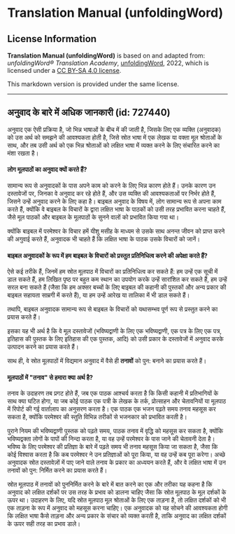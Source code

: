 # Translation Manual (unfoldingWord)

## License Information

**Translation Manual (unfoldingWord)** is based on and adapted from: _unfoldingWord® Translation Academy_, [unfoldingWord](https://unfoldingword.org/utw), 2022, which is licensed under a [CC BY-SA 4.0 license](https://creativecommons.org/licenses/by-sa/4.0/legalcode.en).

This markdown version is provided under the same license.



--------------------------------

## अनुवाद के बारे में अधिक जानकारी (id: 727440)

अनुवाद एक ऐसी प्रक्रिया है, जो भिन्न भाषाओं के बीच में की जाती है, जिसके लिए एक व्यक्ति (अनुवादक) को उस अर्थ को समझने की आवश्यकता होती है, जिसे स्रोत भाषा में एक लेखक या वक्ता मूल श्रोताओं के साथ, और तब उसी अर्थ को एक भिन्न श्रोताओं को लक्षित भाषा में व्यक्त करने के लिए संचारित करने का मंशा रखता है।

#### लोग मूलपाठों का अनुवाद क्यों करते हैं?

सामान्य रूप से अनुवादकों के पास अपने काम को करने के लिए भिन्न कारण होते हैं। उनके कारण उन दस्तावेजों पर, जिनका वे अनुवाद कर रहे होते हैं, और उस व्यक्ति की आवश्यकताओं पर निर्भर होते हैं, जिसने उन्हें अनुवाद करने के लिए कहा है। बाइबल अनुवाद के विषय में, लोग सामान्य रूप से अपना काम करते हैं, क्योंकि वे बाइबल के विचारों के द्वारा लक्षित भाषा के पाठकों को उसी तरह प्रभावित करना चाहते हैं, जैसे मूल पाठकों और बाइबल के मूलपाठों के सुनने वालों को प्रभावित किया गया था।

क्योंकि बाइबल में परमेश्वर के विचार हमें यीशु मसीह के माध्यम से उसके साथ अनन्त जीवन को प्राप्त करने की अगुवाई करते हैं, अनुवादक भी चाहते हैं कि लक्षित भाषा के पाठक उसके विचारों को जानें।

#### बाइबल अनुवादकों के रूप में हम बाइबल के विचारों को प्रस्तुत प्रतिनिधित्व करने की अपेक्षा करते हैं?

ऐसे कई तरीके हैं, जिनमें हम स्रोत मूलपाठ में विचारों का प्रतिनिधित्व कर सकते हैं: हम उन्हें एक सूची में डाल सकते हैं, हम लिखित पृष्ठ पर बहुत कम स्थान का उपयोग करके उन्हें सारांशित कर सकते हैं, हम उन्हें सरल बना सकते हैं (जैसा कि हम अक्सर बच्चों के लिए बाइबल की कहानी की पुस्तकों और अन्य प्रकार की बाइबल सहायता साम्रगी में करते हैं), या हम उन्हें आरेख या तालिका में भी डाल सकते हैं।

तथापि, बाइबल अनुवादक सामान्य रूप से बाइबल के विचारों को यथासम्भव पूर्ण रूप से प्रस्तुत करने का प्रयास करते हैं।

इसका यह भी अर्थ है कि वे मूल दस्तावेजों (भविष्यद्वाणी के लिए एक भविष्यद्वाणी, एक पत्र के लिए एक पत्र, इतिहास की पुस्तक के लिए इतिहास की एक पुस्तक, आदि) को उसी प्रकार के दस्तावेजों में अनुवाद करके उत्पादन करने का प्रयास करते हैं।

साथ ही, वे स्रोत मूलपाठों में विद्यमान अनुवाद में वैसे ही **तनावों** को पुन: बनाने का प्रयास करते हैं।

#### मूलपाठों में "तनाव" से हमारा क्या अर्थ है?

तनाव के उदाहरण तब प्रगट होते हैं, जब एक पाठक आश्चर्य करता है कि किसी कहानी में प्रतिभागियों के साथ क्या घटित होगा, या जब कोई पाठक एक पत्री के लेखक के तर्क, प्रोत्साहन और चेतावनियों या मूलपाठ में रिपोर्ट की गई वार्तालाप का अनुसरण करता है। एक पाठक एक भजन पढ़ते समय तनाव महसूस कर सकता है, क्योंकि परमेश्वर की स्तुति विभिन्न तरीकों से भजनकार को प्रभावित करती है।

पुराने नियम की भविष्यद्वाणी पुस्तक को पढ़ते समय, पाठक तनाव में वृद्धि को महसूस कर सकता है, क्योंकि भविष्यद्वक्ता लोगों के पापों की निन्दा करता है, या वह उन्हें परमेश्वर के पास जाने की चेतावनी देता है। भविष्य के लिए परमेश्वर की प्रतिज्ञा के बारे में पढ़ते समय भी तनाव महसूस किया जा सकता है, जैसा कि कोई विश्वास करता है कि कब परमेश्वर ने उन प्रतिज्ञाओं को पूरा किया, या वह उन्हें कब पूरा करेगा। अच्छे अनुवादक स्रोत दस्तावेज़ों में पाए जाने वाले तनाव के प्रकार का अध्ययन करते हैं, और वे लक्षित भाषा में उन तनावों को पुन: निर्मित करने का प्रयास करते हैं।

स्रोत मूलपाठ में तनावों को पुननिर्मित करने के बारे में बात करने का एक और तरीका यह कहना है कि अनुवाद को लक्षित दर्शकों पर उस तरह के प्रभाव को डालना चाहिए जैसा कि स्रोत मूलपाठ के मूल दर्शकों के ऊपर था। उदाहरण के लिए, यदि स्रोत मूलपाठ मूल श्रोताओं के लिए एक ताड़ना है, तो लक्षित दर्शकों को भी एक ताड़ना के रूप में अनुवाद को महसूस करना चाहिए। एक अनुवादक को यह सोचने की आवश्यकता होगी कि लक्षित भाषा कैसे ताड़ना और अन्य प्रकार के संचार को व्यक्त करती है, ताकि अनुवाद का लक्षित दर्शकों के ऊपर सही तरह का प्रभाव डाले।


